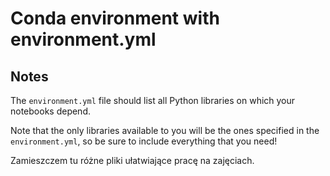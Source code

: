 # Conda environment with environment.yml

## Notes
The `environment.yml` file should list all Python libraries on which your notebooks
depend.

Note that the only libraries available to you will be the ones specified in
the `environment.yml`, so be sure to include everything that you need! 

Zamieszczem tu różne pliki ułatwiające pracę na zajęciach.
